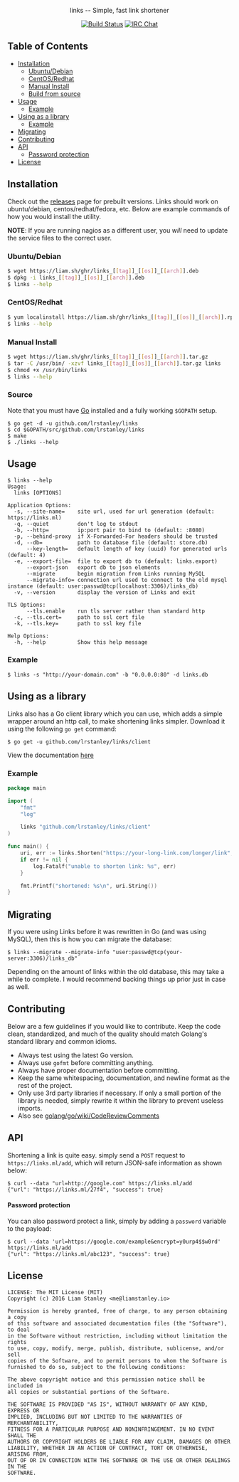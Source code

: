 <p align="center">links -- Simple, fast link shortener</p>
<p align="center">
  <a href="https://travis-ci.org/lrstanley/links"><img src="https://travis-ci.org/lrstanley/links.svg?branch=master" alt="Build Status"></a>
  <a href="https://byteirc.org/channel/%23%2Fdev%2Fnull"><img src="https://img.shields.io/badge/ByteIRC-%23%2Fdev%2Fnull-blue.svg" alt="IRC Chat"></a>
</p>

## Table of Contents
- [Installation](#installation)
  - [Ubuntu/Debian](#ubuntudebian)
  - [CentOS/Redhat](#centosredhat)
  - [Manual Install](#manual-install)
  - [Build from source](#build-from-source)
- [Usage](#usage)
  - [Example](#example)
- [Using as a library](#using-as-a-library)
  - [Example](#example-1)
- [Migrating](#migrating)
- [Contributing](#contributing)
- [API](#api)
    - [Password protection](#password-protection)
- [License](#license)

## Installation

Check out the [releases](https://github.com/lrstanley/links/releases)
page for prebuilt versions. Links should work on ubuntu/debian,
centos/redhat/fedora, etc. Below are example commands of how you would install
the utility.

**NOTE**: If you are running nagios as a different user, you _will_ need to
update the service files to the correct user.

### Ubuntu/Debian

```bash
$ wget https://liam.sh/ghr/links_[[tag]]_[[os]]_[[arch]].deb
$ dpkg -i links_[[tag]]_[[os]]_[[arch]].deb
$ links --help
```

### CentOS/Redhat

```bash
$ yum localinstall https://liam.sh/ghr/links_[[tag]]_[[os]]_[[arch]].rpm
$ links --help
```

### Manual Install

```bash
$ wget https://liam.sh/ghr/links_[[tag]]_[[os]]_[[arch]].tar.gz
$ tar -C /usr/bin/ -xzvf links_[[tag]]_[[os]]_[[arch]].tar.gz links
$ chmod +x /usr/bin/links
$ links --help
```

### Source

Note that you must have [Go](https://golang.org/doc/install) installed and
a fully working `$GOPATH` setup.

    $ go get -d -u github.com/lrstanley/links
    $ cd $GOPATH/src/github.com/lrstanley/links
    $ make
    $ ./links --help

## Usage

```
$ links --help
Usage:
  links [OPTIONS]

Application Options:
  -s, --site-name=    site url, used for url generation (default: https://links.ml)
  -q, --quiet         don't log to stdout
  -b, --http=         ip:port pair to bind to (default: :8080)
  -p, --behind-proxy  if X-Forwarded-For headers should be trusted
  -d, --db=           path to database file (default: store.db)
      --key-length=   default length of key (uuid) for generated urls (default: 4)
  -e, --export-file=  file to export db to (default: links.export)
      --export-json   export db to json elements
      --migrate       begin migration from Links running MySQL
      --migrate-info= connection url used to connect to the old mysql instance (default: user:passwd@tcp(localhost:3306)/links_db)
  -v, --version       display the version of Links and exit

TLS Options:
      --tls.enable    run tls server rather than standard http
  -c, --tls.cert=     path to ssl cert file
  -k, --tls.key=      path to ssl key file

Help Options:
  -h, --help          Show this help message
```

### Example

```
$ links -s "http://your-domain.com" -b "0.0.0.0:80" -d links.db
```

## Using as a library

Links also has a Go client library which you can use, which adds a simple
wrapper around an http call, to make shortening links simpler. Download it
using the following `go get` command:

```
$ go get -u github.com/lrstanley/links/client
```

View the documentation [here](https://godoc.org/github.com/lrstanley/links/client)

### Example

```go
package main

import (
	"fmt"
	"log"

	links "github.com/lrstanley/links/client"
)

func main() {
	uri, err := links.Shorten("https://your-long-link.com/longer/link", "", nil)
	if err != nil {
		log.Fatalf("unable to shorten link: %s", err)
	}

	fmt.Printf("shortened: %s\n", uri.String())
}
```

## Migrating

If you were using Links before it was rewritten in Go (and was using
MySQL), then this is how you can migrate the database:

```
$ links --migrate --migrate-info "user:passwd@tcp(your-server:3306)/links_db"
```

Depending on the amount of links within the old database, this may take a while
to complete. I would recommend backing things up prior just in case as well.

## Contributing

Below are a few guidelines if you would like to contribute. Keep the code
clean, standardized, and much of the quality should match Golang's standard
library and common idioms.

   * Always test using the latest Go version.
   * Always use `gofmt` before committing anything.
   * Always have proper documentation before committing.
   * Keep the same whitespacing, documentation, and newline format as the
     rest of the project.
   * Only use 3rd party libraries if necessary. If only a small portion of
     the library is needed, simply rewrite it within the library to prevent
     useless imports.
   * Also see [golang/go/wiki/CodeReviewComments](https://github.com/golang/go/wiki/CodeReviewComments)

## API

Shortening a link is quite easy. simply send a `POST` request to `https://links.ml/add`,
which will return JSON-safe information as shown below:

```
$ curl --data "url=http://google.com" https://links.ml/add
{"url": "https://links.ml/27f4", "success": true}
```

#### Password protection

You can also password protect a link, simply by adding a `password` variable to the payload:

```
$ curl --data 'url=https://google.com/example&encrypt=y0urp4$$w0rd' https://links.ml/add
{"url": "https://links.ml/abc123", "success": true}
```

## License

```
LICENSE: The MIT License (MIT)
Copyright (c) 2016 Liam Stanley <me@liamstanley.io>

Permission is hereby granted, free of charge, to any person obtaining a copy
of this software and associated documentation files (the "Software"), to deal
in the Software without restriction, including without limitation the rights
to use, copy, modify, merge, publish, distribute, sublicense, and/or sell
copies of the Software, and to permit persons to whom the Software is
furnished to do so, subject to the following conditions:

The above copyright notice and this permission notice shall be included in
all copies or substantial portions of the Software.

THE SOFTWARE IS PROVIDED "AS IS", WITHOUT WARRANTY OF ANY KIND, EXPRESS OR
IMPLIED, INCLUDING BUT NOT LIMITED TO THE WARRANTIES OF MERCHANTABILITY,
FITNESS FOR A PARTICULAR PURPOSE AND NONINFRINGEMENT. IN NO EVENT SHALL THE
AUTHORS OR COPYRIGHT HOLDERS BE LIABLE FOR ANY CLAIM, DAMAGES OR OTHER
LIABILITY, WHETHER IN AN ACTION OF CONTRACT, TORT OR OTHERWISE, ARISING FROM,
OUT OF OR IN CONNECTION WITH THE SOFTWARE OR THE USE OR OTHER DEALINGS IN THE
SOFTWARE.
```
